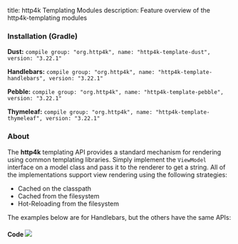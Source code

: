 title: http4k Templating Modules
description: Feature overview of the http4k-templating modules

### Installation (Gradle)
**Dust:** ```compile group: "org.http4k", name: "http4k-template-dust", version: "3.22.1"```

**Handlebars:** ```compile group: "org.http4k", name: "http4k-template-handlebars", version: "3.22.1"```

**Pebble:** ```compile group: "org.http4k", name: "http4k-template-pebble", version: "3.22.1"```

**Thymeleaf:** ```compile group: "org.http4k", name: "http4k-template-thymeleaf", version: "3.22.1"```

### About
The **http4k** templating API provides a standard mechanism for rendering using common templating libraries. Simply implement the `ViewModel` interface on a model class and pass it to the renderer to get a string. All of the implementations support view rendering using the following strategies:

* Cached on the classpath
* Cached from the filesystem
* Hot-Reloading from the filesystem

The examples below are for Handlebars, but the others have the same APIs:

#### Code  [<img class="octocat" src="/img/octocat-32.png"/>](https://github.com/http4k/http4k/blob/master/src/docs/guide/modules/templating/example.kt)

 <script src="https://gist-it.appspot.com/https://github.com/http4k/http4k/blob/master/src/docs/guide/modules/templating/example.kt"></script>
